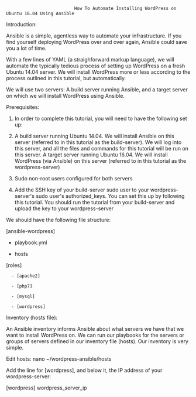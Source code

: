                               How To Automate Installing WordPress on Ubuntu 16.04 Using Ansible

Introduction:

Ansible is a simple, agentless way to automate your infrastructure. If you find yourself deploying WordPress over and over again, Ansible could save you a lot of time.

With a few lines of YAML (a straighforward markup language), we will automate the typically tedious process of setting up WordPress on a fresh Ubuntu 14.04 server. We will install WordPress more or less according to the process outlined in this tutorial, but automatically.

We will use two servers: A build server running Ansible, and a target server on which we will install WordPress using Ansible.

Prerequisites:

1) In order to complete this tutorial, you will need to have the following set up:

2) A build server running Ubuntu 14.04. We will install Ansible on this server (referred to in this tutorial as the build-server). We will log into this server, and all the files and commands for this tutorial will be run on this server. A target server running Ubuntu 16.04. We will install WordPress (via Ansible) on this server (referred to in this tutorial as the wordpress-server)

3) Sudo non-root users configured for both servers

4) Add the SSH key of your build-server sudo user to your wordpress-server's sudo user's authorized_keys. You can set this up by following this tutorial. You should run the tutorial from your build-server and upload the key to your wordpress-server

We should have the following file structure:

[ansible-wordpress]
 
 - playbook.yml
 
 - hosts

 [roles]
      
      - [apache2]
        
      - [php7]
          
      - [mysql]
          
      - [wordpress]
     
Inventory (hosts file):

An Ansible inventory informs Ansible about what servers we have that we want to install WordPress on. We can run our playbooks for the servers or groups of servers defined in our inventory file (hosts). Our inventory is very simple.

Edit hosts:
nano ~/wordpress-ansible/hosts

Add the line for [wordpress], and below it, the IP address of your wordpress-server:

[wordpress]
wordpress_server_ip 

                
